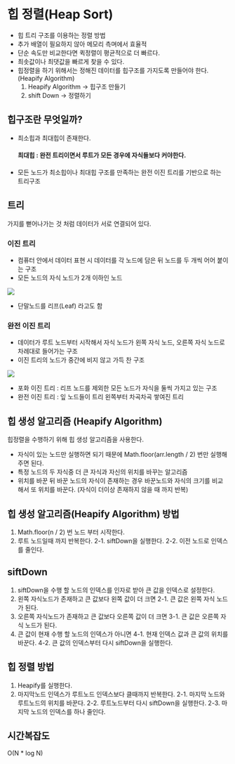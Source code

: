 # 힙 정렬(Heap Sort)

- 힙 트리 구조를 이용하는 정렬 방법
- 추가 배열이 필요하지 않아 메모리 측며에서 효율적
- 단순 속도만 비교한다면 퀵정렬이 평균적으로 더 빠르다.
- 최솟값이나 최댓값을 빠르게 찾을 수 있다.
- 힙정렬을 하기 위해서는 정해진 데이터를 힙구조를 가지도록 만들어야 한다. (Heapify Algorithm)
  1.  Heapify Algorithm -> 힙구조 만들기
  2.  shift Down -> 정렬하기

## 힙구조란 무엇일까?

- 최소힙과 최대힙이 존재한다.

  #### 최대힙 : 완전 트리이면서 루트가 모든 경우에 자식들보다 커야한다.

- 모든 노드가 최소힙이나 최대힙 구조를 만족하는 완전 이진 트리를 기반으로 하는 트리구조

## 트리

가지를 뻗어나가는 것 처럼 데이터가 서로 연결되어 있다.

### 이진 트리

- 컴퓨터 안에서 데이터 표현 시 데이터를 각 노드에 담은 뒤 노드를 두 개씩 어어 붙이는 구조
- 모든 노드의 자식 노드가 2개 이하인 노드

![](https://img1.daumcdn.net/thumb/R720x0.q80/?scode=mtistory2&fname=http%3A%2F%2Fcfile6.uf.tistory.com%2Fimage%2F2116B34557D7E5A22CB5D7)

- 단말노드를 리프(Leaf) 라고도 함

### 완전 이진 트리

- 데이터가 루트 노드부터 시작해서 자식 노드가 왼쪽 자식 노드, 오른쪽 자식 노드로 차례대로 들어가는 구조
- 이진 트리의 노드가 중간에 비지 않고 가득 찬 구조

![](https://1.bp.blogspot.com/-M0FNigNChaU/VK-eW9ABI2I/AAAAAAAAAWw/BH_kJ2sMcBg/s1600/image004.gif)

- 포화 이진 트리 : 리프 노드를 제외한 모든 노드가 자식을 둘씩 가지고 있는 구조
- 완전 이진 트리 : 잎 노드들이 트리 왼쪽부터 차곡차곡 쌓여진 트리

## 힙 생성 알고리즘 (Heapify Algorithm)

힙정렬을 수행하기 위해 힙 생성 알고리즘을 사용한다.

- 자식이 있는 노드만 실행하면 되기 때문에 Math.floor(arr.length / 2) 번만 실행해 주면 된다.
- 특정 노드의 두 자식중 더 큰 자식과 자신의 위치를 바꾸는 알고리즘
- 위치를 바꾼 뒤 바꾼 노드의 자식이 존재하는 경우 바꾼노드와 자식의 크기를 비교해서 또 위치를 바꾼다. (자식이 더이상 존재하지 않을 때 까지 반복)

## 힙 생성 알고리즘(Heapify Algorithm) 방법

1. Math.floor(n / 2) 번 노드 부터 시작한다.
2. 루트 노드일때 까지 반복한다.
   2-1. siftDown을 실행한다.
   2-2. 이전 노드로 인덱스를 줄인다.

## siftDown

1. siftDown을 수행 할 노드의 인덱스를 인자로 받아 큰 값을 인덱스로 설정한다.
2. 왼쪽 자식노드가 존재하고 큰 값보다 왼쪽 값이 더 크면
   2-1. 큰 값은 왼쪽 자식 노드가 된다.
3. 오른쪽 자식노드가 존재하고 큰 값보다 오른쪽 값이 더 크면
   3-1. 큰 값은 오른쪽 자식 노드가 된다.
4. 큰 값이 현재 수행 할 노드의 인덱스가 아니면
   4-1. 현재 인덱스 값과 큰 값의 위치를 바꾼다.
   4-2. 큰 값의 인덱스부터 다시 siftDown을 실행한다.

## 힙 정렬 방법

1. Heapify를 실행한다.
2. 마지막노드 인덱스가 루트노드 인덱스보다 클때까지 반복한다.
   2-1. 마지막 노드와 루트노드의 위치를 바꾼다.
   2-2. 루트노드부터 다시 siftDown을 실행한다.
   2-3. 마지막 노드의 인덱스를 하나 줄인다.

## 시간복잡도

O(N \* log N)
